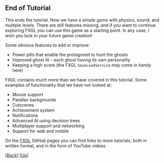 ## End of Tutorial

This ends the tutorial. Now we have a simple game with physics, sound, and multiple levels. 
There are still features missing, and if you want to continue exploring FXGL you can use 
this game as a starting point. In any case, I wish you luck in your future game creation!

Some obvious features to add or improve:

* Power pills that enable the protagonist to hunt the ghosts
* Improved ghost AI - each ghost having its own personality
* Keeping a high score (the FXGL `SaveLoadService` may come in handy here)

FXGL contains much more than we have covered in this tutorial. Some examples of 
functionality that we have not looked at:

* Mouse support
* Parallax backgrounds
* Cutscenes
* Achievement system
* Notifications
* Advanced AI using decision trees
* Multiplayer support and networking
* Support for web and mobile

On the [FXGL](https://github.com/AlmasB/FXGL) GitHub pages you can find links to more 
tutorials, both in written format, and in the form of YouTube videos.

[[Back](../09-chapter-9/README.md)]
[[Up](../README.md)]
